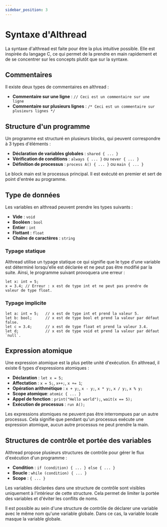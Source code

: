 ```yaml
---
sidebar_position: 3
---
```


# Syntaxe d'Althread

La syntaxe d'althread est faite pour être la plus intuitive possible. Elle est inspirée du langage C, ce qui permet de la prendre en main rapidement et de se concentrer sur les concepts plutôt que sur la syntaxe.


## Commentaires

Il existe deux types de commentaires en althread :
- **Commentaire sur une ligne** : `// Ceci est un commentaire sur une ligne`
- **Commentaire sur plusieurs lignes** : `/* Ceci est un commentaire sur plusieurs lignes */`

## Structure d'un programme

Un programme est structuré en plusieurs blocks, qui peuvent correspondre à 3 types d'éléments :
- **Déclaration de variables globales** : `shared { ... }`
- **Vérification de conditions** : `always { ... }` ou `never { ... }`
- **Définition de processus** : `process A() { ... }` ou `main { ... }`

Le block main est le processus principal. Il est exécuté en premier et sert de point d'entrée au programme.

## Type de données

Les variables en althread peuvent prendre les types suivants :
- **Vide** : `void`
- **Booléen** : `bool`
- **Entier** : `int`
- **Flottant** : `float`
- **Chaîne de caractères** : `string`


### Typage statique

Althread utilise un typage statique ce qui signifie que le type d'une variable est déterminé lorsqu'elle est déclarée et ne peut pas être modifié par la suite. Ainsi, le programme suivant provoquera une erreur :

```
let x: int = 5;
x = 3.4; // Erreur : x est de type int et ne peut pas prendre de valeur de type float.
```

### Typage implicite

```
let a: int = 5;   // x est de type int et prend la valeur 5.
let b: bool;      // x est de type bool et prend la valeur par défaut false.
let c = 3.4;      // x est de type float et prend la valeur 3.4.
let d;            // x est de type void et prend la valeur par défaut `null`.
```

## Expression atomique

Une expression atomique est la plus petite unité d'exécution. En althread, il existe 6 types d'expressions atomiques :
- **Déclaration** : `let x = 5;`
- **Affectation** : `x = 5;`,  `x++;`, `x += 1`;
- **Opération arithmétique** : `x + y;`, `x - y;`, `x * y;`, `x / y;`, `x % y;`
- **Scope atomique**: `atomic { ... }`
- **Appel de fonction** : `print("Hello world");`, `wait(x == 5);`
- **Exécution de processus** : `run A();`

Les expressions atomiques ne peuvent pas être interrompues par un autre processus. Cela signifie que pendant qu'un processus exécute une expression atomique, aucun autre processus ne peut prendre la main.

## Structures de contrôle et portée des variables

Althread propose plusieurs structures de contrôle pour gérer le flux d'exécution d'un programme :
- **Condition** : `if (condition) { ... } else { ... }`
- **Boucle** : `while (condition) { ... }`
- **Scope** : `{ ... }`

Les variables déclarées dans une structure de contrôle sont visibles uniquement à l'intérieur de cette structure. Cela permet de limiter la portée des variables et d'éviter les conflits de noms. 

Il est possible au sein d'une structure de contrôle de déclarer une variable avec le même nom qu'une variable globale. Dans ce cas, la variable locale masque la variable globale.